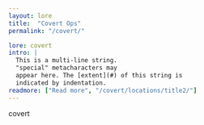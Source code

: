 ```yaml
---
layout: lore
title:  "Covert Ops"
permalink: "/covert/"

lore: covert
intro: |
  This is a multi-line string.
  "special" metacharacters may
  appear here. The [extent](#) of this string is
  indicated by indentation.
readmore: ["Read more", "/covert/locations/title2/"]
---
```

covert
